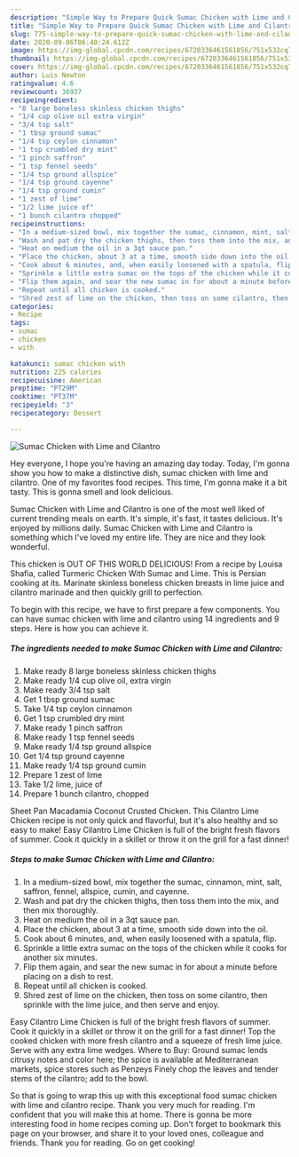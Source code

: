 ```yaml
---
description: "Simple Way to Prepare Quick Sumac Chicken with Lime and Cilantro"
title: "Simple Way to Prepare Quick Sumac Chicken with Lime and Cilantro"
slug: 775-simple-way-to-prepare-quick-sumac-chicken-with-lime-and-cilantro
date: 2020-09-06T06:40:24.612Z
image: https://img-global.cpcdn.com/recipes/6720336461561856/751x532cq70/sumac-chicken-with-lime-and-cilantro-recipe-main-photo.jpg
thumbnail: https://img-global.cpcdn.com/recipes/6720336461561856/751x532cq70/sumac-chicken-with-lime-and-cilantro-recipe-main-photo.jpg
cover: https://img-global.cpcdn.com/recipes/6720336461561856/751x532cq70/sumac-chicken-with-lime-and-cilantro-recipe-main-photo.jpg
author: Luis Newton
ratingvalue: 4.6
reviewcount: 36937
recipeingredient:
- "8 large boneless skinless chicken thighs"
- "1/4 cup olive oil extra virgin"
- "3/4 tsp salt"
- "1 tbsp ground sumac"
- "1/4 tsp ceylon cinnamon"
- "1 tsp crumbled dry mint"
- "1 pinch saffron"
- "1 tsp fennel seeds"
- "1/4 tsp ground allspice"
- "1/4 tsp ground cayenne"
- "1/4 tsp ground cumin"
- "1 zest of lime"
- "1/2 lime juice of"
- "1 bunch cilantro chopped"
recipeinstructions:
- "In a medium-sized bowl, mix together the sumac, cinnamon, mint, salt, saffron, fennel, allspice, cumin, and cayenne."
- "Wash and pat dry the chicken thighs, then toss them into the mix, and then mix thoroughly."
- "Heat on medium the oil in a 3qt sauce pan."
- "Place the chicken, about 3 at a time, smooth side down into the oil."
- "Cook about 6 minutes, and, when easily loosened with a spatula, flip."
- "Sprinkle a little extra sumac on the tops of the chicken while it cooks for another six minutes."
- "Flip them again, and sear the new sumac in for about a minute before placing on a dish to rest."
- "Repeat until all chicken is cooked."
- "Shred zest of lime on the chicken, then toss on some cilantro, then sprinkle with the lime juice, and then serve and enjoy."
categories:
- Recipe
tags:
- sumac
- chicken
- with

katakunci: sumac chicken with 
nutrition: 225 calories
recipecuisine: American
preptime: "PT29M"
cooktime: "PT37M"
recipeyield: "3"
recipecategory: Dessert

---
```



![Sumac Chicken with Lime and Cilantro](https://img-global.cpcdn.com/recipes/6720336461561856/751x532cq70/sumac-chicken-with-lime-and-cilantro-recipe-main-photo.jpg)

Hey everyone, I hope you're having an amazing day today. Today, I'm gonna show you how to make a distinctive dish, sumac chicken with lime and cilantro. One of my favorites food recipes. This time, I'm gonna make it a bit tasty. This is gonna smell and look delicious.

Sumac Chicken with Lime and Cilantro is one of the most well liked of current trending meals on earth. It's simple, it's fast, it tastes delicious. It's enjoyed by millions daily. Sumac Chicken with Lime and Cilantro is something which I've loved my entire life. They are nice and they look wonderful.

This chicken is OUT OF THIS WORLD DELICIOUS! From a recipe by Louisa Shafia, called Turmeric Chicken With Sumac and Lime. This is Persian cooking at its. Marinate skinless boneless chicken breasts in lime juice and cilantro marinade and then quickly grill to perfection.


To begin with this recipe, we have to first prepare a few components. You can have sumac chicken with lime and cilantro using 14 ingredients and 9 steps. Here is how you can achieve it.

<!--inarticleads1-->

##### The ingredients needed to make Sumac Chicken with Lime and Cilantro:

1. Make ready 8 large boneless skinless chicken thighs
1. Make ready 1/4 cup olive oil, extra virgin
1. Make ready 3/4 tsp salt
1. Get 1 tbsp ground sumac
1. Take 1/4 tsp ceylon cinnamon
1. Get 1 tsp crumbled dry mint
1. Make ready 1 pinch saffron
1. Make ready 1 tsp fennel seeds
1. Make ready 1/4 tsp ground allspice
1. Get 1/4 tsp ground cayenne
1. Make ready 1/4 tsp ground cumin
1. Prepare 1 zest of lime
1. Take 1/2 lime, juice of
1. Prepare 1 bunch cilantro, chopped


Sheet Pan Macadamia Coconut Crusted Chicken. This Cilantro Lime Chicken recipe is not only quick and flavorful, but it&#39;s also healthy and so easy to make! Easy Cilantro Lime Chicken is full of the bright fresh flavors of summer. Cook it quickly in a skillet or throw it on the grill for a fast dinner! 

<!--inarticleads2-->

##### Steps to make Sumac Chicken with Lime and Cilantro:

1. In a medium-sized bowl, mix together the sumac, cinnamon, mint, salt, saffron, fennel, allspice, cumin, and cayenne.
1. Wash and pat dry the chicken thighs, then toss them into the mix, and then mix thoroughly.
1. Heat on medium the oil in a 3qt sauce pan.
1. Place the chicken, about 3 at a time, smooth side down into the oil.
1. Cook about 6 minutes, and, when easily loosened with a spatula, flip.
1. Sprinkle a little extra sumac on the tops of the chicken while it cooks for another six minutes.
1. Flip them again, and sear the new sumac in for about a minute before placing on a dish to rest.
1. Repeat until all chicken is cooked.
1. Shred zest of lime on the chicken, then toss on some cilantro, then sprinkle with the lime juice, and then serve and enjoy.


Easy Cilantro Lime Chicken is full of the bright fresh flavors of summer. Cook it quickly in a skillet or throw it on the grill for a fast dinner! Top the cooked chicken with more fresh cilantro and a squeeze of fresh lime juice. Serve with any extra lime wedges. Where to Buy: Ground sumac lends citrusy notes and color here; the spice is available at Mediterranean markets, spice stores such as Penzeys Finely chop the leaves and tender stems of the cilantro; add to the bowl. 

So that is going to wrap this up with this exceptional food sumac chicken with lime and cilantro recipe. Thank you very much for reading. I'm confident that you will make this at home. There is gonna be more interesting food in home recipes coming up. Don't forget to bookmark this page on your browser, and share it to your loved ones, colleague and friends. Thank you for reading. Go on get cooking!

